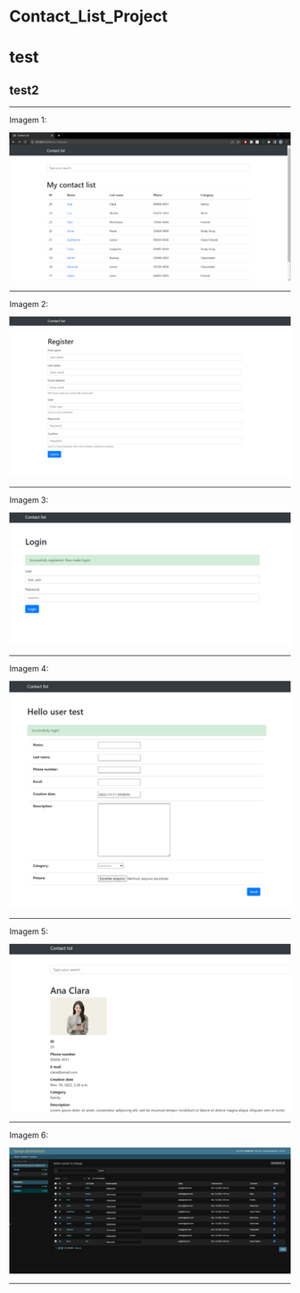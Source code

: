 # Contact_List_Project
# test
## test2
______________________________________________________________________________________


Imagem 1:

![home](https://github.com/luiswolski/Contact_List_Project/blob/main/app_prints/home.png)

______________________________________________________________________________________


Imagem 2:

![register](https://github.com/luiswolski/Contact_List_Project/blob/main/app_prints/registe_page.png)

______________________________________________________________________________________


Imagem 3:

![login](https://github.com/luiswolski/Contact_List_Project/blob/main/app_prints/login.png)

______________________________________________________________________________________


Imagem 4:

![dashboard](https://github.com/luiswolski/Contact_List_Project/blob/main/app_prints/dashboard.png)

______________________________________________________________________________________


Imagem 5:

![profile](https://github.com/luiswolski/Contact_List_Project/blob/main/app_prints/perfil.png)

______________________________________________________________________________________


Imagem 6:

![adm](https://github.com/luiswolski/Contact_List_Project/blob/main/app_prints/admin_area.png)

______________________________________________________________________________________
